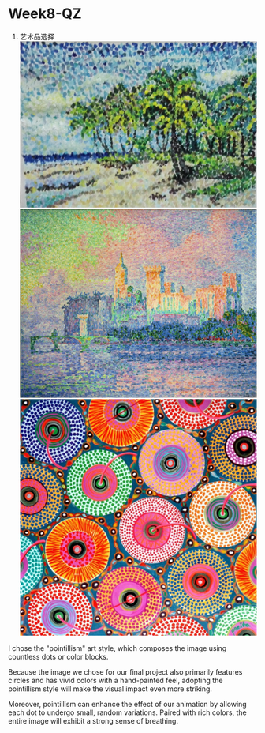 # Week8-QZ

1. 艺术品选择
![An image of the P1](readmeImages/P1.jpg)
![An image of the P2](readmeImages/P2.jpg)
![An image of the Assignment](readmeImages/P3.jpg)

I chose the "pointillism" art style, which composes the image using countless dots or color blocks. 

Because the image we chose for our final project also primarily features circles and has vivid colors with a hand-painted feel, adopting the pointillism style will make the visual impact even more striking.

Moreover, pointillism can enhance the effect of our animation by allowing each dot to undergo small, random variations. Paired with rich colors, the entire image will exhibit a strong sense of breathing.

##